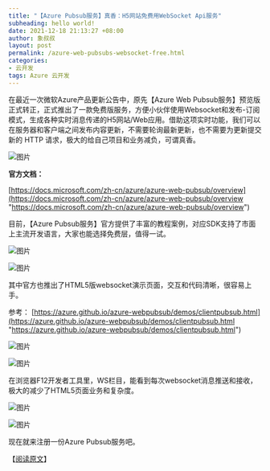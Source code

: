 ```yaml
---
title: "【Azure Pubsub服务】真香：H5网站免费用WebSocket Api服务"
subheading: hello world!
date: 2021-12-18 21:13:27 +08:00
author: 象叔叔
layout: post
permalink: /azure-web-pubsubs-websocket-free.html
categories:
- 云开发
tags: Azure 云开发
---
```


在最近一次微软Azure产品更新公告中，原先【Azure Web Pubsub服务】预览版正式转正，正式推出了一款免费版服务，方便小伙伴使用Websocket和发布-订阅模式，生成各种实时消息传递的H5网站/Web应用。借助这项实时功能，我们可以在服务器和客户端之间发布内容更新，不需要轮询最新更新，也不需要为更新提交新的 HTTP 请求，极大的给自己项目和业务减负，可谓真香。

![图片](https://mmbiz.qpic.cn/mmbiz_jpg/9GCBOx7tR2icWcibmPYhNuIMXy3xW2tKniaLCxfHCdiaMrkrbqx1X24IxvSnamfTozDyVNdb8WktxInJV3oDCQersA/640?wx_fmt=jpeg&tp=webp&wxfrom=5&wx_lazy=1&wx_co=1 "图片")

**官方文档：**

[https://docs.microsoft.com/zh-cn/azure/azure-web-pubsub/overview](https://docs.microsoft.com/zh-cn/azure/azure-web-pubsub/overview "https://docs.microsoft.com/zh-cn/azure/azure-web-pubsub/overview")

目前，【Azure Pubsub服务】官方提供了丰富的教程案例，对应SDK支持了市面上主流开发语言，大家也能选择免费层，值得一试。

![图片](https://mmbiz.qpic.cn/mmbiz_jpg/9GCBOx7tR2icWcibmPYhNuIMXy3xW2tKniasNaYM0FrLspg4uysWXia2EqOXT3wmTFX3UQkvuniblove7DSicYuECSrw/640?wx_fmt=jpeg&tp=webp&wxfrom=5&wx_lazy=1&wx_co=1 "图片")

![图片](https://mmbiz.qpic.cn/mmbiz_jpg/9GCBOx7tR2icWcibmPYhNuIMXy3xW2tKniaWsXlcFXr2cvlrUPejKvcmgDmOFhIiaWucRgZMnOu1IhJDQR6iaiaMCaKw/640?wx_fmt=jpeg&tp=webp&wxfrom=5&wx_lazy=1&wx_co=1 "图片")

其中官方也推出了HTML5版websocket演示页面，交互和代码清晰，很容易上手。

参考：
[https://azure.github.io/azure-webpubsub/demos/clientpubsub.html](https://azure.github.io/azure-webpubsub/demos/clientpubsub.html "https://azure.github.io/azure-webpubsub/demos/clientpubsub.html")

![图片](https://mmbiz.qpic.cn/mmbiz_jpg/9GCBOx7tR2icWcibmPYhNuIMXy3xW2tKniahEAicibjTITSfHyZZJ38Zwn9AYoKI6v8YUjWia3cQvVo0VbWxcSNmCtAg/640?wx_fmt=jpeg&tp=webp&wxfrom=5&wx_lazy=1&wx_co=1 "图片")

![图片](https://mmbiz.qpic.cn/mmbiz_jpg/9GCBOx7tR2icWcibmPYhNuIMXy3xW2tKniahxyXn3dlgAl7RQGyYa681qmfdib3ibkqOvWSxJYyfG8kiadAukibAe0Rzg/640?wx_fmt=jpeg&tp=webp&wxfrom=5&wx_lazy=1&wx_co=1 "图片")

在浏览器F12开发者工具里，WS栏目，能看到每次websocket消息推送和接收，极大的减少了HTML5页面业务和复杂度。

![图片](https://mmbiz.qpic.cn/mmbiz_jpg/9GCBOx7tR2icWcibmPYhNuIMXy3xW2tKniaI84zOxLlCR8NR18IPZZGia1ssz7iaCJN1nLu4fxeYeTC2kwTaLV7Hujg/640?wx_fmt=jpeg&tp=webp&wxfrom=5&wx_lazy=1&wx_co=1 "图片")

![图片](https://mmbiz.qpic.cn/mmbiz_jpg/9GCBOx7tR2icWcibmPYhNuIMXy3xW2tKnia8ibCtiaBC4J8mozdf9VB9GCAGuVS6QV1RNTAzBtDkx4DMN7Nu0fu6gcw/640?wx_fmt=jpeg&tp=webp&wxfrom=5&wx_lazy=1&wx_co=1 "图片")

现在就来注册一份Azure Pubsub服务吧。

【[阅读原文](https://mp.weixin.qq.com/s?__biz=MzI4MzA2OTg1Ng==&mid=100003273&idx=4&sn=42cbd3f341369d7154edd3ba940f82e2&chksm=6b9111065ce698102a14954060e0b00a5c2702d8c31ed4c6c966e1345887b87a6f0ffa7f0d7d#rd "阅读原文")】